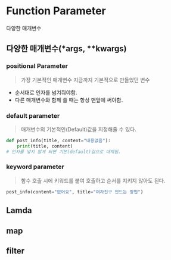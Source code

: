 # Function Parameter
다양한 매개변수

## 다양한 매개변수(*args, **kwargs)

### positional Parameter
> 가장 기본적인 매개변수
지금까지 기본적으로 만들었던 변수
- 순서대로 인자를 넘겨줘야함.
- 다른 매개변수와 함께 쓸 때는 항상 맨앞에 써야함.
### default parameter
> 매개변수의 기본적인(Default)값을 지정해줄 수 있다.
```python
def post_info(title, content="내용없음"):
    print(title, content)
# 인자를 넣지 않게 되면 기본(default)값으로 대체됨.
```

### keyword parameter
> 함수 호출 시에 키워드를 붙여 호출하고 순서를 지키지 않아도 된다.
```python
post_info(content="없어요", title="여자친구 만드는 방법")
```
## Lamda

## map

## filter